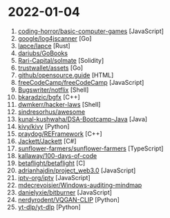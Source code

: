 # 2022-01-04

1. [coding-horror/basic-computer-games](https://github.com/coding-horror/basic-computer-games "An updated version of the classic Basic Computer Games book, with well-written examples in a variety of common programming languages") [JavaScript]
2. [google/log4jscanner](https://github.com/google/log4jscanner "A log4j vulnerability filesystem scanner and Go package for analyzing JAR files.") [Go]
3. [lapce/lapce](https://github.com/lapce/lapce "Lightning-fast and Powerful Code Editor written in Rust") [Rust]
4. [dariubs/GoBooks](https://github.com/dariubs/GoBooks "List of Golang books") 
5. [Rari-Capital/solmate](https://github.com/Rari-Capital/solmate "Modern, opinionated, and gas optimized building blocks for smart contract development.") [Solidity]
6. [trustwallet/assets](https://github.com/trustwallet/assets "A comprehensive, up-to-date collection of information about several thousands (!) of crypto tokens.") [Go]
7. [github/opensource.guide](https://github.com/github/opensource.guide "📚 Community guides for open source creators") [HTML]
8. [freeCodeCamp/freeCodeCamp](https://github.com/freeCodeCamp/freeCodeCamp "freeCodeCamp.org's open-source codebase and curriculum. Learn to code for free.") [JavaScript]
9. [Bugswriter/notflix](https://github.com/Bugswriter/notflix "Notflix is a shell script to search and stream torrent.") [Shell]
10. [bkaradzic/bgfx](https://github.com/bkaradzic/bgfx "Cross-platform, graphics API agnostic, Bring Your Own Engine/Framework style rendering library.") [C++]
11. [dwmkerr/hacker-laws](https://github.com/dwmkerr/hacker-laws "💻📖 Laws, Theories, Principles and Patterns that developers will find useful. #hackerlaws") [Shell]
12. [sindresorhus/awesome](https://github.com/sindresorhus/awesome "😎 Awesome lists about all kinds of interesting topics") 
13. [kunal-kushwaha/DSA-Bootcamp-Java](https://github.com/kunal-kushwaha/DSA-Bootcamp-Java "This repository consists of the code samples, assignments, and the curriculum for the Community Classroom complete Data Structures & Algorithms Java bootcamp.") [Java]
14. [kivy/kivy](https://github.com/kivy/kivy "Open source UI framework written in Python, running on Windows, Linux, macOS, Android and iOS") [Python]
15. [praydog/REFramework](https://github.com/praydog/REFramework "Scripting platform, modding framework and VR support for all RE Engine games") [C++]
16. [Jackett/Jackett](https://github.com/Jackett/Jackett "API Support for your favorite torrent trackers") [C#]
17. [sunflower-farmers/sunflower-farmers](https://github.com/sunflower-farmers/sunflower-farmers "") [TypeScript]
18. [kallaway/100-days-of-code](https://github.com/kallaway/100-days-of-code "Fork this template for the 100 days journal - to keep yourself accountable (multiple languages available)") 
19. [betaflight/betaflight](https://github.com/betaflight/betaflight "Open Source Flight Controller Firmware") [C]
20. [adrianhajdin/project_web3.0](https://github.com/adrianhajdin/project_web3.0 "Web 3.0 React Solidity Blockchain Application") [JavaScript]
21. [iptv-org/iptv](https://github.com/iptv-org/iptv "Collection of publicly available IPTV channels from all over the world") [JavaScript]
22. [mdecrevoisier/Windows-auditing-mindmap](https://github.com/mdecrevoisier/Windows-auditing-mindmap "Set of Mindmaps providing a detailed overview of the different #Windows auditing capacities and event log files.") 
23. [danielyxie/bitburner](https://github.com/danielyxie/bitburner "Bitburner Game") [JavaScript]
24. [nerdyrodent/VQGAN-CLIP](https://github.com/nerdyrodent/VQGAN-CLIP "Just playing with getting VQGAN+CLIP running locally, rather than having to use colab.") [Python]
25. [yt-dlp/yt-dlp](https://github.com/yt-dlp/yt-dlp "A youtube-dl fork with additional features and fixes") [Python]
